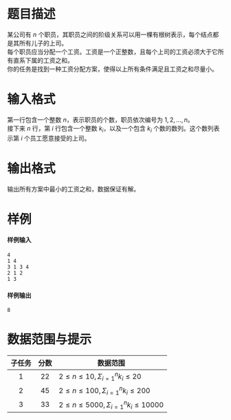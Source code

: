 
# 题目描述

某公司有 $n$ 个职员，其职员之间的阶级关系可以用一棵有根树表示，每个结点都是其所有儿子的上司。  
每个职员应当分配一个工资。工资是一个正整数，且每个上司的工资必须大于它所有直系下属的工资之和。  
你的任务是找到一种工资分配方案，使得以上所有条件满足且工资之和尽量小。

# 输入格式

第一行包含一个整数 $n$，表示职员的个数，职员依次编号为 $1,2,\dots,n$。  
接下来 $n$ 行，第 $i$ 行包含一个整数 $k_i$，以及一个包含 $k_i$ 个数的数列。这个数列表示第 $i$ 个员工愿意接受的上司。

# 输出格式

输出所有方案中最小的工资之和，数据保证有解。

# 样例

#### 样例输入
```plain
4
1 4
3 1 3 4
2 1 2
1 3
```

#### 样例输出
```plain
8
```

# 数据范围与提示

|子任务|分数|数据范围|
|:-:|:-:|-|
|1|22|$2 \leq n \leq 10,\Sigma^n_{i = 1}k_i \leq 20$|
|2|45|$2 \leq n \leq 100,\Sigma^n_{i = 1}k_i \leq 200$|
|3|33|$2 \leq n \leq 5000,\Sigma^n_{i = 1}k_i \leq 10000$|

